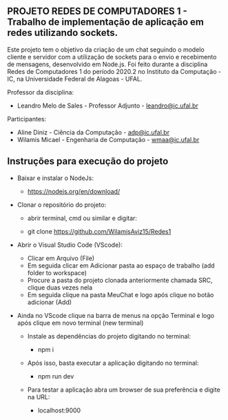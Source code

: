 ## PROJETO REDES DE COMPUTADORES 1 - Trabalho de implementação de aplicação em redes utilizando sockets.

Este projeto tem o objetivo da criação de um chat seguindo o modelo cliente e servidor com a utilização de sockets para o envio e recebimento de mensagens, desenvolvido em Node.js. Foi feito durante a disciplina Redes de Computadores 1 do período 2020.2 no Instituto da Computação - IC, na Universidade Federal de Alagoas - UFAL.

Professor da disciplina:
* Leandro Melo de Sales           - Professor Adjunto              - leandro@ic.ufal.br

Participantes:
* Aline Diniz              - Ciência da Computação          - adp@ic.ufal.br
* Wilamis Micael           - Engenharia de Computação       - wmaa@ic.ufal.br

## Instruções para execução do projeto
* Baixar e instalar o NodeJs: 
  * https://nodejs.org/en/download/
* Clonar o repositório do projeto: 

  * abrir terminal, cmd ou similar e digitar:
  
  * git clone https://github.com/WilamisAviz15/Redes1

* Abrir o Visual Studio Code (VScode):
   * Clicar em Arquivo (File)
   * Em seguida clicar em Adicionar pasta ao espaço de trabalho (add folder to workspace)
   * Procure a pasta do projeto clonada anteriormente chamada SRC, clique duas vezes nela
   * Em seguida clique na pasta MeuChat e logo após clique no botão adicionar (Add)

* Ainda no VScode clique na barra de menus na opção Terminal e logo após clique em novo terminal (new terminal)
  * Instale as dependências do projeto digitando no terminal:

     * npm i
  
  * Após isso, basta executar a aplicação digitando no terminal:
  
    * npm run dev
  
  * Para testar a aplicação abra um browser de sua preferência e digite na URL:
  
    * localhost:9000

